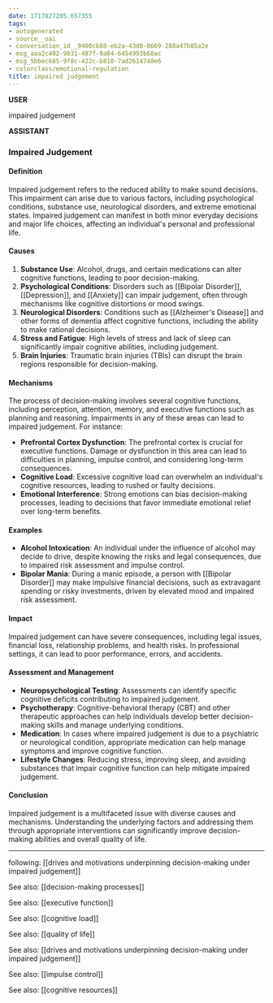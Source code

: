 ```yaml
---
date: 1717827205.657355
tags:
- autogenerated
- source__oai
- conversation_id__9400cb88-eb2a-43d0-8669-288a47b05a2e
- msg_aaa2c402-9031-487f-9a04-6454993b68ac
- msg_5bbec685-9f8c-422c-b810-7ad2614740e6
- colorclass/emotional-regulation
title: impaired judgement
---
```


**USER**

impaired judgement


**ASSISTANT**

### Impaired Judgement

#### Definition
Impaired judgement refers to the reduced ability to make sound decisions. This impairment can arise due to various factors, including psychological conditions, substance use, neurological disorders, and extreme emotional states. Impaired judgement can manifest in both minor everyday decisions and major life choices, affecting an individual's personal and professional life.

#### Causes
1. **Substance Use**: Alcohol, drugs, and certain medications can alter cognitive functions, leading to poor decision-making.
2. **Psychological Conditions**: Disorders such as [[Bipolar Disorder]], [[Depression]], and [[Anxiety]] can impair judgement, often through mechanisms like cognitive distortions or mood swings.
3. **Neurological Disorders**: Conditions such as [[Alzheimer's Disease]] and other forms of dementia affect cognitive functions, including the ability to make rational decisions.
4. **Stress and Fatigue**: High levels of stress and lack of sleep can significantly impair cognitive abilities, including judgement.
5. **Brain Injuries**: Traumatic brain injuries (TBIs) can disrupt the brain regions responsible for decision-making.

#### Mechanisms
The process of decision-making involves several cognitive functions, including perception, attention, memory, and executive functions such as planning and reasoning. Impairments in any of these areas can lead to impaired judgement. For instance:

- **Prefrontal Cortex Dysfunction**: The prefrontal cortex is crucial for executive functions. Damage or dysfunction in this area can lead to difficulties in planning, impulse control, and considering long-term consequences.
- **Cognitive Load**: Excessive cognitive load can overwhelm an individual's cognitive resources, leading to rushed or faulty decisions.
- **Emotional Interference**: Strong emotions can bias decision-making processes, leading to decisions that favor immediate emotional relief over long-term benefits.

#### Examples
- **Alcohol Intoxication**: An individual under the influence of alcohol may decide to drive, despite knowing the risks and legal consequences, due to impaired risk assessment and impulse control.
- **Bipolar Mania**: During a manic episode, a person with [[Bipolar Disorder]] may make impulsive financial decisions, such as extravagant spending or risky investments, driven by elevated mood and impaired risk assessment.

#### Impact
Impaired judgement can have severe consequences, including legal issues, financial loss, relationship problems, and health risks. In professional settings, it can lead to poor performance, errors, and accidents.

#### Assessment and Management
- **Neuropsychological Testing**: Assessments can identify specific cognitive deficits contributing to impaired judgement.
- **Psychotherapy**: Cognitive-behavioral therapy (CBT) and other therapeutic approaches can help individuals develop better decision-making skills and manage underlying conditions.
- **Medication**: In cases where impaired judgement is due to a psychiatric or neurological condition, appropriate medication can help manage symptoms and improve cognitive function.
- **Lifestyle Changes**: Reducing stress, improving sleep, and avoiding substances that impair cognitive function can help mitigate impaired judgement.

#### Conclusion
Impaired judgement is a multifaceted issue with diverse causes and mechanisms. Understanding the underlying factors and addressing them through appropriate interventions can significantly improve decision-making abilities and overall quality of life.


---


following: [[drives and motivations underpinning decision-making under impaired judgement]]

See also: [[decision-making processes]]


See also: [[executive function]]


See also: [[cognitive load]]


See also: [[quality of life]]


See also: [[drives and motivations underpinning decision-making under impaired judgement]]


See also: [[impulse control]]


See also: [[cognitive resources]]